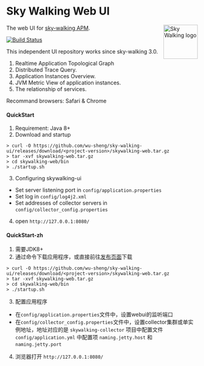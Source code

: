 Sky Walking Web UI
===============

<img src="https://skywalkingtest.github.io/page-resources/3.0/skywalking.png" alt="Sky Walking logo" height="90px" align="right" />

The web UI for [sky-walking APM](https://github.com/OpenSkywalking/skywalking). 

[![Build Status](https://travis-ci.org/OpenSkywalking/skywalking-ui.svg?branch=master)](https://travis-ci.org/OpenSkywalking/skywalking-ui)

This independent UI repository works since sky-walking 3.0.

1. Realtime Application Topological Graph
1. Distributed Trace Query.
1. Application Instances Overview.
1. JVM Metric View of application instances.
1. The relationship of services.

Recommand browsers: Safari & Chrome

#### QuickStart
1. Requirement: Java 8+
2. Download and startup

```shell
> curl -O https://github.com/wu-sheng/sky-walking-ui/releases/download/<project-version>/skywalking-web.tar.gz  
> tar -xvf skywalking-web.tar.gz  
> cd skywalking-web/bin  
> ./startup.sh
```
3. Configuring skywalking-ui
* Set server listening port in `config/application.properties`
* Set log in `config/log4j2.xml`
* Set addresses of collector servers in `config/collector_config.properties`

4. open `http://127.0.0.1:8080/`

#### QuickStart-zh
1. 需要JDK8+
2. 通过命令下载应用程序，或直接前往[发布页面](https://github.com/wu-sheng/sky-walking-ui/releases)下载

```shell
> curl -O https://github.com/wu-sheng/sky-walking-ui/releases/download/<project-version>/skywalking-web.tar.gz  
> tar -xvf skywalking-web.tar.gz  
> cd skywalking-web/bin  
> ./startup.sh
```

3. 配置应用程序
* 在`config/application.properties`文件中，设置webui的监听端口
* 在`config/collector_config.properties`文件中，设置collector集群或单实例地址，地址对应的是 `skywalking-collector` 项目中配置文件 `config/application.yml` 中配置项 `naming.jetty.host` 和 `naming.jetty.port`

4. 浏览器打开 `http://127.0.0.1:8080/`
